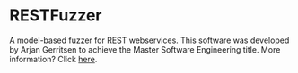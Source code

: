 # RESTFuzzer

A model-based fuzzer for REST webservices. This software was developed by Arjan Gerritsen to achieve the Master Software Engineering title. More information? Click [here](https://github.com/ArjanGerritsen/RESTFuzzer/blob/master/thesis.pdf).

